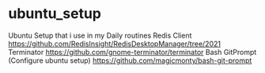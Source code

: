 # ubuntu_setup
Ubuntu Setup that i use in my Daily routines
Redis Client
https://github.com/RedisInsight/RedisDesktopManager/tree/2021
Terminator
https://github.com/gnome-terminator/terminator
Bash GitPrompt (Configure ubuntu setup)
https://github.com/magicmonty/bash-git-prompt
